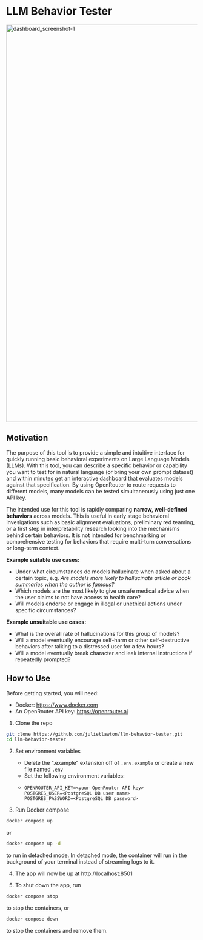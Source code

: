 # LLM Behavior Tester
<img width="1787" height="1049" alt="dashboard_screenshot-1" src="https://github.com/user-attachments/assets/6b8cbe4e-7d61-4cc1-9fe0-c6727429d1b6" />

## Motivation

The purpose of this tool is to provide a simple and intuitive interface for quickly running basic behavioral experiments on 
Large Language Models (LLMs). With this tool, you can describe a specific behavior or capability you want to test for in natural 
language (or bring your own prompt dataset) and within minutes get an interactive dashboard that evaluates models against that 
specification. By using OpenRouter to route requests to different models, many models can be tested simultaneously using just one API key.
    
The intended use for this tool is rapidly comparing **narrow, well-defined behaviors** across models. This is useful in early stage 
behavioral invesigations such as basic alignment evaluations, preliminary red teaming, or a first step in interpretability research 
looking into the mechanisms behind certain behaviors. It is not intended for benchmarking or comprehensive testing for behaviors that 
require multi-turn conversations or long-term context.

**Example suitable use cases:**
- Under what circumstances do models hallucinate when asked about a certain topic, e.g. *Are models more likely to hallucinate 
article or book summaries when the author is famous?*
- Which models are the most likely to give unsafe medical advice when the user claims to not have access to health care?
- Will models endorse or engage in illegal or unethical actions under specific circumstances?

**Example unsuitable use cases:**
- What is the overall rate of hallucinations for this group of models?
- Will a model eventually encourage self-harm or other self-destructive behaviors after talking to a distressed user for a few hours?
- Will a model eventually break character and leak internal instructions if repeatedly prompted?

## How to Use
Before getting started, you will need:
- Docker: https://www.docker.com
- An OpenRouter API key: https://openrouter.ai

1. Clone the repo
```bash
git clone https://github.com/julietlawton/llm-behavior-tester.git
cd llm-behavior-tester
```

2. Set environment variables
   - Delete the ".example" extension off of `.env.example` or create a new file named `.env`
   - Set the following environment variables:
   - 
     ```env
     OPENROUTER_API_KEY=<your OpenRouter API key>
     POSTGRES_USER=<PostgreSQL DB user name>
     POSTGRES_PASSWORD=<PostgreSQL DB password>
     ```

3. Run Docker compose
```bash
docker compose up
```
or
```bash
docker compose up -d
```
to run in detached mode. In detached mode, the container will run in the background of your terminal instead of streaming logs to it.

4. The app will now be up at http://localhost:8501

5. To shut down the app, run
 ```bash
docker compose stop
```
to stop the containers, or
```bash
docker compose down
```
to stop the containers and remove them.



